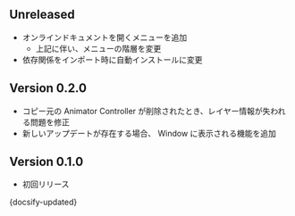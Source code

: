## Unreleased

-   オンラインドキュメントを開くメニューを追加
    -   上記に伴い、メニューの階層を変更
-   依存関係をインポート時に自動インストールに変更

## Version 0.2.0

-   コピー元の Animator Controller が削除されたとき、レイヤー情報が失われる問題を修正
-   新しいアップデートが存在する場合、 Window に表示される機能を追加

## Version 0.1.0

-   初回リリース

{docsify-updated}
